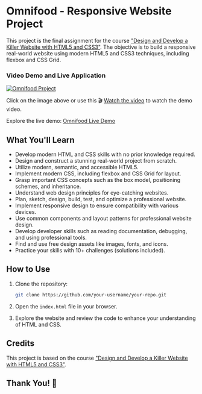 
# Omnifood - Responsive Website Project

This project is the final assignment for the course ["Design and Develop a Killer Website with HTML5 and CSS3"](https://www.udemy.com/course/design-and-develop-a-killer-website-with-html5-and-css3/). The objective is to build a responsive real-world website using modern HTML5 and CSS3 techniques, including flexbox and CSS Grid.

### Video Demo and Live Application

[![Omnifood Project](https://github.com/AnhtuanUit/omnifood/assets/13465843/d6f260c4-2558-4308-bfc6-08026a600dac)](https://youtu.be/wyHhaosMgC8)






Click on the image above or use this 🎬 [Watch the video](https://youtu.be/wyHhaosMgC8) to watch the demo video.

Explore the live demo: [Omnifood Live Demo](https://omnifood-tuando.netlify.app/)

## What You'll Learn

- Develop modern HTML and CSS skills with no prior knowledge required.
- Design and construct a stunning real-world project from scratch.
- Utilize modern, semantic, and accessible HTML5.
- Implement modern CSS, including flexbox and CSS Grid for layout.
- Grasp important CSS concepts such as the box model, positioning schemes, and inheritance.
- Understand web design principles for eye-catching websites.
- Plan, sketch, design, build, test, and optimize a professional website.
- Implement responsive design to ensure compatibility with various devices.
- Use common components and layout patterns for professional website design.
- Develop developer skills such as reading documentation, debugging, and using professional tools.
- Find and use free design assets like images, fonts, and icons.
- Practice your skills with 10+ challenges (solutions included).

## How to Use

1. Clone the repository:

   ```bash
   git clone https://github.com/your-username/your-repo.git
   ```

2. Open the `index.html` file in your browser.

3. Explore the website and review the code to enhance your understanding of HTML and CSS.

## Credits

This project is based on the course ["Design and Develop a Killer Website with HTML5 and CSS3"](https://www.udemy.com/course/design-and-develop-a-killer-website-with-html5-and-css3/).

## Thank You! 🚀
